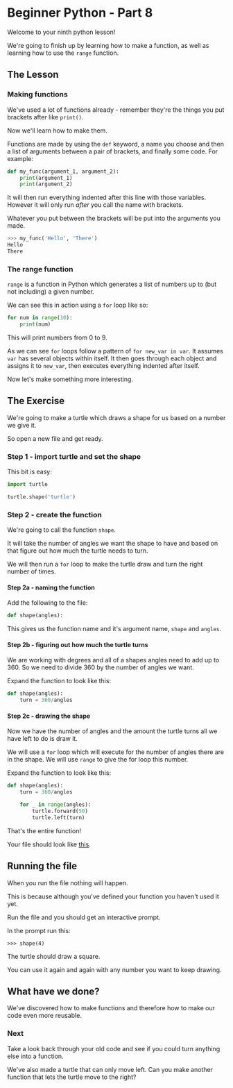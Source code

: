 # Beginner Python - Part 8

Welcome to your ninth python lesson!

We're going to finish up by learning how to make a function, as well
as learning how to use the `range` function.

## The Lesson

### Making functions

We've used a lot of functions already - remember they're the things you
put brackets after like `print()`.

Now we'll learn how to make them.

Functions are made by using the `def` keyword, a name you choose and
then a list of arguments between a pair of brackets, and finally
some code. For example:

```python
def my_func(argument_1, argument_2):
    print(argument_1)
    print(argument_2)
```

It will then run everything indented after this line with those 
variables. However it will only run _after_ you call the name with 
brackets.

Whatever you put between the brackets will be put into the arguments you
made.

```python
>>> my_func('Hello', 'There')
Hello
There
```

### The range function

`range` is a function in Python which generates a list of numbers 
up to (but not including) a given number.

We can see this in action using a `for` loop like so:

```python
for num in range(10):
    print(num)
```

This will print numbers from 0 to 9.

As we can see `for` loops follow a pattern of `for new_var in var`.
It assumes `var` has several objects within itself. It then goes through 
each object and assigns it to `new_var`, then executes everything indented
after itself.

Now let's make something more interesting.

## The Exercise

We're going to make a turtle which draws a shape for us based on a
number we give it.

So open a new file and get ready.

### Step 1 - import turtle and set the shape

This bit is easy:

```python
import turtle

turtle.shape('turtle')
```

### Step 2 - create the function

We're going to call the function `shape`.

It will take the number of angles we want the shape to have
and based on that figure out how much the turtle needs to turn.

We will then run a `for` loop to make the turtle draw and turn the 
right number of times.

#### Step 2a - naming the function

Add the following to the file:

```python
def shape(angles):
```

This gives us the function name and it's argument name, `shape`
and `angles`.

#### Step 2b - figuring out how much the turtle turns

We are working with degrees and all of a shapes angles need to add
up to 360. So we need to divide 360 by the number of angles we want.

Expand the function to look like this:

```python
def shape(angles):
    turn = 360/angles
```

#### Step 2c - drawing the shape

Now we have the number of angles and the amount the turtle turns
all we have left to do is draw it.

We will use a `for` loop which will execute for the number of
angles there are in the shape. We will use `range` to give the
for loop this number.

Expand the function to look like this:

```python
def shape(angles):
    turn = 360/angles

    for _ in range(angles):
        turtle.forward(50)
        turtle.left(turn)
```

That's the entire function!

Your file should look like [this](turtle3.py).

## Running the file

When you run the file nothing will happen.

This is because although you've defined your function you haven't 
used it yet.

Run the file and you should get an interactive prompt.

In the prompt run this:

    >>> shape(4)

The turtle should draw a square.

You can use it again and again with any number you want to keep
drawing.

## What have we done?

We've discovered how to make functions and therefore how to make
our code even more reusable.

### Next

Take a look back through your old code and see if you could turn
anything else into a function.

We've also made a turtle that can only move left. Can you make
another function that lets the turtle move to the right?
 